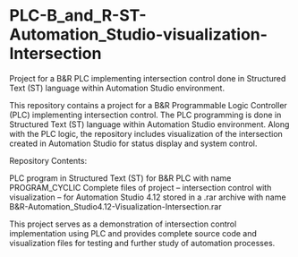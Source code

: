 # PLC-B_and_R-ST-Automation_Studio-visualization-Intersection
Project for a B&amp;R PLC implementing intersection control done in Structured Text (ST) language within Automation Studio environment.

This repository contains a project for a B&R Programmable Logic Controller (PLC) implementing intersection control. The PLC programming is done in Structured Text (ST) language within Automation Studio environment. Along with the PLC logic, the repository includes visualization of the intersection created in Automation Studio for status display and system control.

Repository Contents:

PLC program in Structured Text (ST) for B&R PLC with name PROGRAM_CYCLIC
Complete files of project – intersection control with visualization – for Automation Studio 4.12 stored in a .rar archive with name B&R-Automation_Studio4.12-Visualization-Intersection.rar

This project serves as a demonstration of intersection control implementation using PLC and provides complete source code and visualization files for testing and further study of automation processes.
